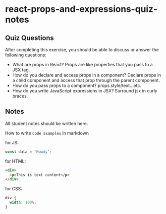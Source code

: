 # react-props-and-expressions-quiz-notes

## Quiz Questions

After completing this exercise, you should be able to discuss or answer the following questions:

- What are props in React?
  Props are like properties that you pass to a JSX tag.
- How do you declare and access props in a component?
  Declare props in a child component and access that prop through the parent component.
- How do you pass props to a component?
  props.style/text...etc.
- How do you write JavaScript expressions in JSX?
  Surround jsx in curly braces.

## Notes

All student notes should be written here.

How to write `Code Examples` in markdown

for JS:

```javascript
const data = 'Howdy';
```

for HTML:

```html
<div>
  <p>This is text content</p>
</div>
```

for CSS:

```css
div {
  width: 100%;
}
```

